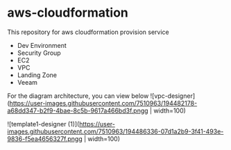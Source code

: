 # aws-cloudformation
This repository for aws cloudformation provision service
+ Dev Environment
+ Security Group
+ EC2
+ VPC
+ Landing Zone
+ Veeam

For the diagram architecture, you can view below
![vpc-designer](https://user-images.githubusercontent.com/7510963/194482178-a68dd347-b2f9-4bae-8c5b-9617a466bd3f.pngg | width=100)

![template1-designer (1)](https://user-images.githubusercontent.com/7510963/194486336-07d1a2b9-3f41-493e-9836-f5ea4656327f.pngg | width=100)

